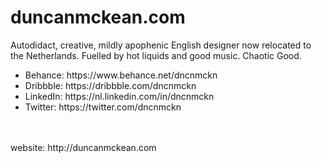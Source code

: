# duncanmckean.com

<p>Autodidact, creative, mildly apophenic English designer now relocated to the Netherlands. Fuelled by hot liquids and good music. Chaotic Good.</p>

<ul>
<li>Behance:    https://www.behance.net/dncnmckn</li>
<li>Dribbble:   https://dribbble.com/dncnmckn</li>
<li>LinkedIn:   https://nl.linkedin.com/in/dncnmckn</li>
<li>Twitter:    https://twitter.com/dncnmckn</li>
</ul>
<br /><br />
website:        http://duncanmckean.com

